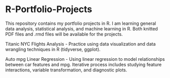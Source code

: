 # R-Portfolio-Projects

This repository contains my portfolio projects in R. I am learning general data analysis, statistical analysis, and machine learning in R. Both knitted PDF files and .rmd files will be available for the projects.

Titanic NYC Flights Analysis - Practice using data visualization and data wrangling techniques in R (tidyverse, ggplot). 

Auto mpg Linear Regression - Using linear regression to model relationships between car features and mpg. Iterative process includes studying feature interactions, variable transformation, and diagnostic plots. 
